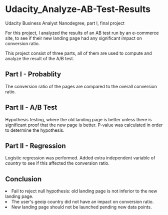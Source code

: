 # Udacity_Analyze-AB-Test-Results
Udacity Business Analyst Nanodegree, part I, final project

For this project, I analyzed the results of an AB test run by an e-commerce site, to see if their new landing page had any significant impact on conversion ratio. 

This project consist of three parts, all of them are used to compute and analyze the result of the A/B test.

## Part I - Probablity
The conversion ratio of the pages are compared to the overall conversion ratio.

## Part II - A/B Test
Hypothesis testing, where the old landing page is better unless there is significant proof that the new page is better.
P-value was calculated in order to determine the hypothesis.

## Part II - Regression
Logistic regression was performed.
Added extra independent variable of _country_ to see if this affected the conversion ratio.

## Conclusion
<li>Fail to reject null hypothesis: old landing page is not inferior to the new landing page.</li>
<li>The user's geoip country did not have an impact on conversion ratio.</li>
<li>New landing page should not be launched pending new data points.</li>
